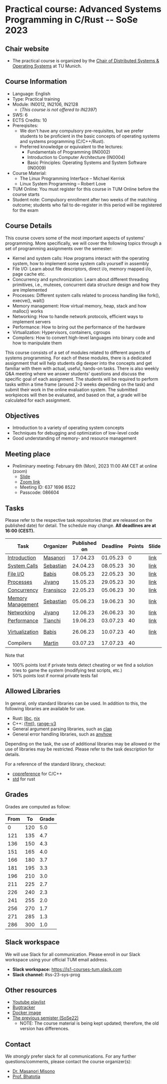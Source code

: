 # Practical course: Advanced Systems Programming in C/Rust -- SoSe 2023

## Chair website

- The practical course is organized by the [Chair of Distributed Systems & Operating Systems](https://dse.in.tum.de/) at TU Munich.

## Course Information
- Language: English
- Type: Practical training
- Module: IN0012, IN2106, IN2128
   - (_*This course is not offered to IN2397*_)
- SWS: 6
- ECTS Credits: 10
- Prereqisites:
    - We don't have any compulsory pre-requisites, but we prefer students to be proficient in the basic concepts of operating systems and systems programming (C/C++/Rust).
    - Preferred knowledge or equivalent to the lectures:
        - Fundamentals of Programming (IN0002)
        - Introduction to Computer Architecture (IN0004)
        - Basic Principles: Operating Systems and System Software (IN0009)
- Course Material:
    - The Linux Programming Interface – Michael Kerrisk
    - Linux System Programming – Robert Love
- TUM Online: You must register for this course in TUM Online before the course starts
- Student note: Compulsory enrollment after two weeks of the matching outcome; students who fail to de-register in this period will be registered for the exam

## Course Details
This course covers some of the most important aspects of systems' programming.
More specifically, we will cover the following topics through a set of programming assignments over the semester:

- Kernel and system calls: How programs interact with the operating system, how to implement some system calls yourself in assembly
- File I/O: Learn about file descriptors, direct i/o, memory mapped i/o, page cache etc.
- Concurrency and synchronization: Learn about different threading primitives, i.e., mutexes, concurrent data structure design and how they are implemented
- Processes: Different system calls related to process handling like fork(), execve(), wait()
- Memory management: How virtual memory, heap, stack and how malloc() works
- Networking: How to handle network protocols, efficient ways to implement servers
- Performance: How to bring out the performance of the hardware
- Virtualization: Hypervisors, containers, cgroups
- Compilers: How to convert high-level languages into binary code and how to manipulate them

This course consists of a set of modules related to different aspects of systems programming.
For each of these modules, there is a dedicated assignment that will help students dig deeper into the concepts and get familiar with them with actual, useful, hands-on tasks.
There is also weekly Q&A meeting where we answer students' questions and discuss the specific goal of each assignment.
The students will be required to perform tasks within a time frame (around 2-3 weeks depending on the task) and submit their work in the online evaluation system.
The submitted workpieces will then be evaluated, and based on that, a grade will be calculated for each assignment.

## Objectives
- Introduction to a variety of operating system concepts
- Techniques for debugging and optimization of low-level code
- Good understanding of memory- and resource management

## Meeting place

- Preliminary meeting: February 6th (Mon), 2023 11:00 AM CET at online (zoom)
    - [Slide](./slides/preliminary_meeting.pdf)
    - [Zoom link](https://tum-conf.zoom.us/j/63716968522?pwd=RXBrMTdCRnZGMkI1MDVKVEFWODh0UT09)
    - Meeting ID: 637 1696 8522
    - Passcode: 086604

## Tasks

Please refer to the respective task repositories (that are released on the published date) for detail.
The schedule may change. **All deadlines are at 16:00 (CEST).**

| Task                                                                     | Organizer                                         | Published on | Deadline | Points | Slide                                       | Video                                                                         |
|--------------------------------------------------------------------------|---------------------------------------------------|--------------|----------|--------|---------------------------------------------|-------------------------------------------------------------------------------|
| [Introduction](https://github.com/ls1-sys-prog-course/task0-sort)        | [Masanori](https://github.com/mmisono)            | 17.04.23     | 01.05.23 | 0      | [link](./slides/00-introduction.pdf)        | [Lecture]( https://youtu.be/Kv8OgLs1crI)                                              |
| [System Calls](https://github.com/ls1-sys-prog-course/task1-syscalls)    | [Sebastian](https://github.com/Sebastian-Reimers) | 24.04.23     | 08.05.23 | 30     | [link](./slides/01-system_calls.pdf)        | [Lecture](https://youtu.be/qO33G1od3Xo)                                       |
| [File I/O](https://github.com/ls1-sys-prog-course/task2-fileio)          | [Babis](https://github.com/cmainas)               | 08.05.23     | 22.05.23 | 30     | [link](./slides/02-files.pdf)               | [Lecture](https://youtu.be/wDPH8DYZwCg)                                       |
| [Processes](https://github.com/ls1-sys-prog-course/task3-processes)      | [Jiyang](https://github.com/jedichen121)          | 15.05.23     | 29.05.23 | 30     | [link](./slides/03-processes.pdf)           | [Lecture](https://youtu.be/qNzgterdPng)                                       |
| [Concurrency](https://github.com/ls1-sys-prog-course/task4-concurrency)  | [Fransisco](https://github.com/FranciscoRomao)    | 22.05.23     | 05.06.23 | 30     | [link](./slides/04-concurrency.pdf)         | [Lecture](https://youtu.be/Bj-1pFh8Bck)                                       |
| [Memory Management](https://github.com/ls1-sys-prog-course/task5-memory) | [Sebastian](https://github.com/Sebastian-Reimers) | 05.06.23     | 19.06.23 | 30     | [link](./slides/05-memory_management.pdf)   | [Lecture](https://youtu.be/1LxVzohqRx0)                                       |
| [Networking](https://github.com/ls1-sys-prog-course/task6-sockets)       | [Jiyang](https://github.com/jedichen121)          | 12.06.23     | 26.06.23 | 30     | [link](./slides/06-network_programming.pdf) | [Lecture](https://youtu.be/fDRaXnhjoDE)                                       |
| [Performance](https://github.com/ls1-sys-prog-course/task7-performance)  | [Tianchi](https://github.com/lialittis)           | 19.06.23     | 03.07.23 | 40     | [link](./slides/07-performance.pdf)         | [Lecture](https://youtu.be/o1SkOoCyHDI)                                       |
| [Virtualization](https://github.com/ls1-sys-prog-course/task8-container) | [Babis](https://github.com/cmainas)               | 26.06.23     | 10.07.23 | 40     | [link](./slides/08-container.pdf)           | [Lecture](https://youtu.be/GMs3kLteZvk), [Task](https://youtu.be/INyb4Rj073U) |
| Compilers                                                                | [Martin](https://github.com/martin-fink)          | 03.07.23     | 17.07.23 | 40     |                                             |                                                                               |

Note that
- 100% points lost if private tests detect cheating or we find a solution tries to game the system (modifying test scripts, etc.)
- 50% points lost if normal private tests fail


## Allowed Libraries

In general, only standard libraries can be used. In addition to this, the following libraries are available for use.

- Rust: [libc](https://crates.io/crates/libc), [nix](https://crates.io/crates/nix)
- C++: [{fmt}](https://fmt.dev/latest/index.html), [range-v3](https://github.com/ericniebler/range-v3)
- General argument parsing libraries, such as [clap](https://crates.io/crates/clap)
- General error handling libraries, such as [anyhow](https://docs.rs/anyhow/latest/anyhow/)

Depending on the task, the use of additional libraries may be allowed or the use of libraries may be restricted. Please refer to the task description for details.


For a reference of the standard library, checkout:
- [cppreference](https://en.cppreference.com/w/) for C/C++
- [std](https://doc.rust-lang.org/std/) for rust

## Grades

Grades are computed as follow:

|From| To|Grade|
|----|---|-----|
|0   |120| 5.0 |
|121 |135| 4.7 |
|136 |150| 4.3 |
|151 |165| 4.0 |
|166 |180| 3.7 |
|181 |195| 3.3 |
|196 |210| 3.0 |
|211 |225| 2.7 |
|226 |240| 2.3 |
|241 |255| 2.0 |
|256 |270| 1.7 |
|271 |285| 1.3 |
|286 |300| 1.0 |

## Slack workspace

We will use Slack for all communication. Please enroll in our Slack workspace using your official TUM email address.

- **Slack workspace:** https://ls1-courses-tum.slack.com
- **Slack channel:** #ss-23-sys-prog

## Other resources

- [Youtube playlist](https://www.youtube.com/playlist?list=PLfKm1-FQibbB3U8jBJ5-mF3jmH0aCiQ7V)
- [Bugtracker](https://github.com/ls1-sys-prog-course/docs/issues)
- [Docker image](https://github.com/orgs/ls1-courses/packages/container/package/ls1-runner)
- [The previous semister (SoSe22)](https://github.com/ls1-sys-prog-course-archive-SoSe22/docs)
  - NOTE: The course material is being kept updated; therefore, the old version has differences.

## Contact

We *strongly* prefer slack for all communications. For any further questions/comments, please contact the course organizer(s):

- [Dr. Masanori Misono](https://mmisono.github.io/)
- [Prof. Bhatotia](https://dse.in.tum.de/bhatotia/)

